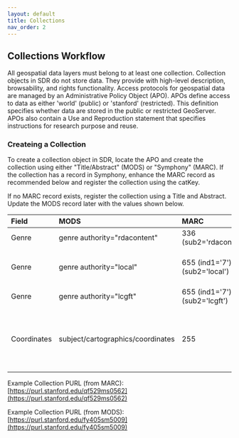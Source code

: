 ```yaml
---
layout: default
title: Collections
nav_order: 2
---
```


## Collections Workflow

All geospatial data layers must belong to at least one collection. Collection objects in SDR do not store data. They provide with high-level description, browsability, and rights functionality. Access protocols for geospatial data are managed by an Administrative Policy Object (APO). APOs define access to data as either 'world' (public) or 'stanford' (restricted). This definition specifies whether data are stored in the public or restricted GeoServer. APOs also contain a Use and Reproduction statement that specifies instructions for research purpose and reuse. 

### Createing a Collection

To create a collection object in SDR, locate the APO and create the collection using either "Title/Abstract" (MODS) or "Symphony" (MARC). If the collection has a record in Symphony, enhance the MARC record as recommended below and register the collection using the catKey. 

If no MARC record exists, register the collection using a Title and Abstract. Update the MODS record later with the values shown below.

|Field|MODS|MARC|Value|
|:-----|:------|:------|:------|
|Genre|genre authority="rdacontent"|336 (sub2='rdacontent')|cartographic dataset|
|Genre|genre authority="local"|655 (ind1='7'), (sub2='local')|Geographic information systems data|
|Genre|genre authority="lcgft"|655 (ind1='7'), (sub2='lcgft')|Geospatial data|
|Coordinates|subject/cartographics/coordinates|255|(W 121.4851--W 120.3878/N 038.0775--N 037.1347)|

Example Collection PURL (from MARC): [https://purl.stanford.edu/qf529ms0562](https://purl.stanford.edu/qf529ms0562)

Example Collection PURL (from MODS): [https://purl.stanford.edu/fy405sm5009](https://purl.stanford.edu/fy405sm5009)
